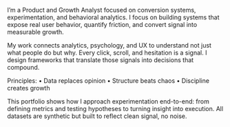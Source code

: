 I’m a Product and Growth Analyst focused on conversion systems, experimentation, and behavioral analytics.
I focus on building systems that expose real user behavior, quantify friction, and convert signal into measurable growth.

My work connects analytics, psychology, and UX to understand not just what people do but why.
Every click, scroll, and hesitation is a signal. I design frameworks that translate those signals into decisions that compound.

Principles:
	•	Data replaces opinion
	•	Structure beats chaos
	•	Discipline creates growth

This portfolio shows how I approach experimentation end-to-end: from defining metrics and testing hypotheses to turning insight into execution.
All datasets are synthetic but built to reflect clean signal, no noise.